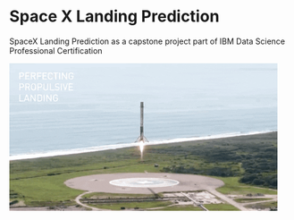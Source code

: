 # Space X Landing Prediction

SpaceX Landing Prediction as a capstone project part of IBM Data Science Professional Certification 

![launching](/Misc/68747470733a2f2f6d65646961302e67697068792e636f6d2f6d656469612f336f37614435554a344147745a56514a4d732f67697068792e676966.gif)


